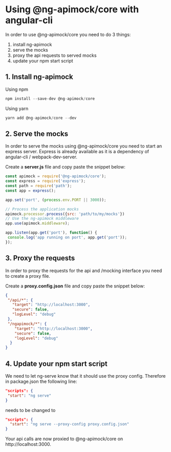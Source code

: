 # Using @ng-apimock/core with angular-cli

In order to use @ng-apimock/core you need to do 3 things:
1. install ng-apimock
2. serve the mocks
3. proxy the api requests to served mocks
4. update your npm start script
 
## 1. Install ng-apimock
 
Using npm
 ```javascript
npm install --save-dev @ng-apimock/core
```

Using yarn
```javascript
yarn add @ng-apimock/core --dev
```
 
## 2. Serve the mocks
In order to serve the mocks using @ng-apimock/core you need to start an express server.
Express is already available as it is a dependency of angular-cli / webpack-dev-server.

Create a **server.js** file and copy paste the snippet below:
 ```javascript
const apimock = require('@ng-apimock/core');
const express = require('express');
const path = require('path');
const app = express();

app.set('port', (process.env.PORT || 3000));

// Process the application mocks
apimock.processor.process({src: 'path/to/my/mocks'})
// Use the ng-apimock middleware
app.use(apimock.middleware);

app.listen(app.get('port'), function() {
  console.log('app running on port', app.get('port'));
});
```

## 3. Proxy the requests
In order to proxy the requests for the api and /mocking interface you need to create a proxy file.

Create a **proxy.config.json** file and copy paste the snippet below:
 ```json
 {
  "/api/*": {
    "target": "http://localhost:3000",
    "secure": false,
    "logLevel": "debug"
  },
  "/ngapimock/*": {
     "target": "http://localhost:3000",
     "secure": false,
     "logLevel": "debug"
   }
 }
 ```
 
## 4. Update your npm start script
We need to let ng-serve know that it should use the proxy config. Therefore in package.json the following line:
 ```json
"scripts": {
  "start": "ng serve"
}
 ```
needs to be changed to
```json
"scripts": {
  "start": "ng serve --proxy-config proxy.config.json"
}
```
 
 
Your api calls are now proxied to @ng-apimock/core on http://localhost:3000.
